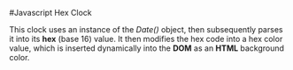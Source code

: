 #Javascript Hex Clock

This clock uses an instance of the *Date()* object, then subsequently parses it into its **hex** (base 16) value.
It then modifies the hex code into a hex color value, which is inserted dynamically into the **DOM** as an **HTML** background color.